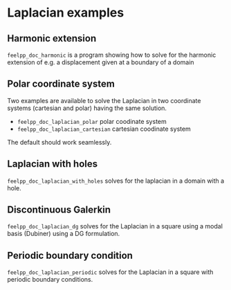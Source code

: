 # Laplacian examples

## Harmonic extension

`feelpp_doc_harmonic` is a program showing how to solve for the harmonic
extension of e.g. a displacement given at a boundary of a domain

## Polar coordinate system

Two examples are available to solve the Laplacian in two coordinate systems (cartesian and polar) having the same solution.

 * `feelpp_doc_laplacian_polar` polar coodinate system
 * `feelpp_doc_laplacian_cartesian` cartesian coodinate system

The default should work seamlessly.


## Laplacian with holes

`feelpp_doc_laplacian_with_holes` solves for the laplacian in a domain with a hole.


## Discontinuous Galerkin

`feelpp_doc_laplacian_dg` solves for the Laplacian in a square using a modal
basis (Dubiner) using a DG formulation.

## Periodic boundary condition

`feelpp_doc_laplacian_periodic` solves for the Laplacian in a square
with periodic boundary conditions.
